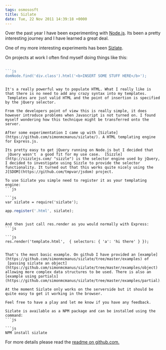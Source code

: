 ```yaml
---
tags: osmososft
title: Sizlate
date: Tue, 22 Nov 2011 14:39:18 +0000
---
```

Over the past year I have been experimenting with [Node.js](http://nodejs.org/). Its been a pretty interesting journey and I have learned a great deal.  
  
One of my more interesting experiments has been [Sizlate](https://github.com/simonmcmanus/sizlate/).  
  
On projects at work I often find myself doing things like this:  
```js
 
```js
domNode.find('div.class').html('<b>INSERT SOME STUFF HERE</b>');
```
 
```
  
It's a really powerful way to populate HTML. What I really like is that there is no need to add any crazy syntax into my templates.  Templates are just valid HTML and the point of insertion is specified by the jQuery selector.  
  
From the developers point of view this is really simple, it does however introduce problems when Javascript is not turned on. I found myself wondering how this technique might be transferred onto the server.  
  
After some experimentation I came up with [Sizlate](https://github.com/simonmcmanus/sizlate/). A HTML templating engine for Express.js.  
  
Its pretty easy to get jQuery running on Node.js but I decided that  jQuery wasn't  a good fit for my use case.  [Sizzle](http://sizzlejs.com/ "sizzle") is the selector engine used by jQuery, I decided to investigate using Sizzle to provide the selector functionality. It turned out that this works quite nicely using the J[SDOM](https://github.com/tmpvar/jsdom) project.  
  
To use Sizlate you simple need to register it as your templating engine:  
```js

```js
var sizlate = require('sizlate'); 
```
  
```js
app.register('.html', sizlate);
```
 
```
  
And then just call res.render as you would normally with Express:  
```js
 
```js
res.render('template.html',  { selectors: { 'a': 'hi there' } });
```
 
```
  
That's the most basic example. On github I have provided an [example](https://github.com/simonmcmanus/sizlate/tree/master/examples) of  [passing sizlate an object](https://github.com/simonmcmanus/sizlate/tree/master/examples/object) allowing more complex data structures to be used. There is also an [example using partials](https://github.com/simonmcmanus/sizlate/tree/master/examples/partial).  
  
At the moment Sizlate only works on the serverside but it should be quite easy to get it working in the browser.  
  
Feel free to have a play and let me know if you have any feedback.  
  
Sizlate is available as a NPM package and can be installed using the command:  
```js
 
```js
NPM install sizlate
```
 
  
  
  
For more details please read the [readme on github.com.](https://github.com/simonmcmanus/sizlate)
```
